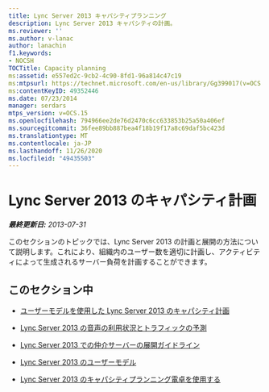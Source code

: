 ```yaml
---
title: Lync Server 2013 キャパシティプランニング
description: Lync Server 2013 キャパシティの計画。
ms.reviewer: ''
ms.author: v-lanac
author: lanachin
f1.keywords:
- NOCSH
TOCTitle: Capacity planning
ms:assetid: e557ed2c-9cb2-4c90-8fd1-96a814c47c19
ms:mtpsurl: https://technet.microsoft.com/en-us/library/Gg399017(v=OCS.15)
ms:contentKeyID: 49352446
ms.date: 07/23/2014
manager: serdars
mtps_version: v=OCS.15
ms.openlocfilehash: 794966ee2de76d2470c6cc633853b25a50a406ef
ms.sourcegitcommit: 36fee89bb887bea4f18b19f17a8c69daf5bc423d
ms.translationtype: MT
ms.contentlocale: ja-JP
ms.lasthandoff: 11/26/2020
ms.locfileid: "49435503"
---
```

# <a name="capacity-planning-for-lync-server-2013"></a>Lync Server 2013 のキャパシティ計画

<div data-xmlns="http://www.w3.org/1999/xhtml">

<div class="topic" data-xmlns="http://www.w3.org/1999/xhtml" data-msxsl="urn:schemas-microsoft-com:xslt" data-cs="https://msdn.microsoft.com/">

<div data-asp="https://msdn2.microsoft.com/asp">



</div>

<div id="mainSection">

<div id="mainBody">

<span> </span>

_**最終更新日:** 2013-07-31_

このセクションのトピックでは、Lync Server 2013 の計画と展開の方法について説明します。これにより、組織内のユーザー数を適切に計画し、アクティビティによって生成されるサーバー負荷を計画することができます。

<div>

## <a name="in-this-section"></a>このセクション中

  - [ユーザーモデルを使用した Lync Server 2013 のキャパシティ計画](lync-server-2013-capacity-planning-using-the-user-models.md)

  - [Lync Server 2013 の音声の利用状況とトラフィックの予測](lync-server-2013-estimating-voice-usage-and-traffic.md)

  - [Lync Server 2013 での仲介サーバーの展開ガイドライン](lync-server-2013-deployment-guidelines-for-mediation-server.md)

  - [Lync Server 2013 のユーザーモデル](lync-server-2013-user-models.md)

  - [Lync Server 2013 のキャパシティプランニング電卓を使用する](lync-server-2013-capacity-planning-calculator.md)

</div>

</div>

<span> </span>

</div>

</div>

</div>

